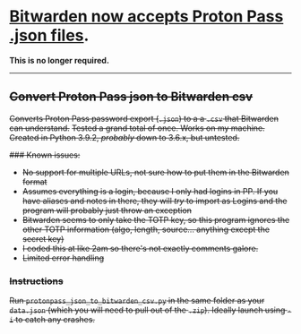 
# [Bitwarden now accepts Proton Pass .json files](https://bitwarden.com/help/import-faqs/#q-what-file-formats-does-bitwarden-support-for-import).
**This is no longer required.**

----

## ~~Convert Proton Pass json to Bitwarden csv~~

~~Converts Proton Pass password export (`.json`) to a a `.csv` that Bitwarden can understand.~~
~~Tested a grand total of once. Works on my machine. Created in Python 3.9.2, *probably* down to 3.6.x, but untested.~~

~~### Known issues:~~
 - ~~No support for multiple URLs, not sure how to put them in the Bitwarden format~~
 - ~~Assumes everything is a login, because I only had logins in PP. If you have aliases and notes in there, they will *try* to import as Logins and the program will probably just throw an exception~~
 - ~~Bitwarden seems to only take the TOTP key, so this program ignores the other TOTP information (algo, length, source... anything except the secret key)~~
 - ~~I coded this at like 2am so there's not exactly comments galore.~~
 - ~~Limited error handling~~

### ~~Instructions~~

~~Run `protonpass_json_to_bitwarden_csv.py` in the same folder as your `data.json` (which you will need to pull out of the `.zip`). Ideally launch using `-i` to catch any crashes.~~
